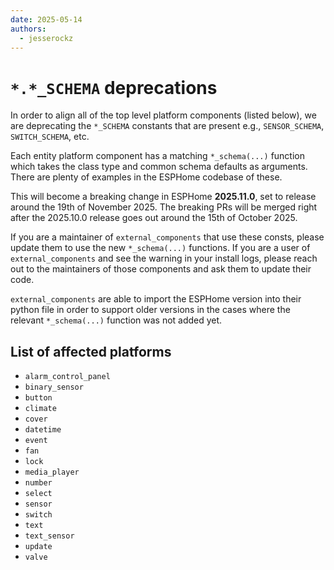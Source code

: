 ```yaml
---
date: 2025-05-14
authors: 
  - jesserockz
---
```


# `*.*_SCHEMA` deprecations

In order to align all of the top level platform components (listed below), we are deprecating the `*_SCHEMA` constants that are present e.g., `SENSOR_SCHEMA`, `SWITCH_SCHEMA`, etc.

Each entity platform component has a matching `*_schema(...)` function which takes the class type and common schema defaults as arguments. There are plenty of examples in the ESPHome codebase of these.

This will become a breaking change in ESPHome **2025.11.0**, set to release around the 19th of November 2025. The breaking PRs will be merged right after the 2025.10.0 release goes out around the 15th of October 2025.

If you are a maintainer of `external_components` that use these consts, please update them to use the new `*_schema(...)` functions. If you are a user of `external_components` and see the warning in your install logs, please reach out to the maintainers of those components and ask them to update their code.

`external_components` are able to import the ESPHome version into their python file in order to support older versions in the cases where the relevant `*_schema(...)` function was not added yet.

## List of affected platforms

- `alarm_control_panel`
- `binary_sensor`
- `button`
- `climate`
- `cover`
- `datetime`
- `event`
- `fan`
- `lock`
- `media_player`
- `number`
- `select`
- `sensor`
- `switch`
- `text`
- `text_sensor`
- `update`
- `valve`

